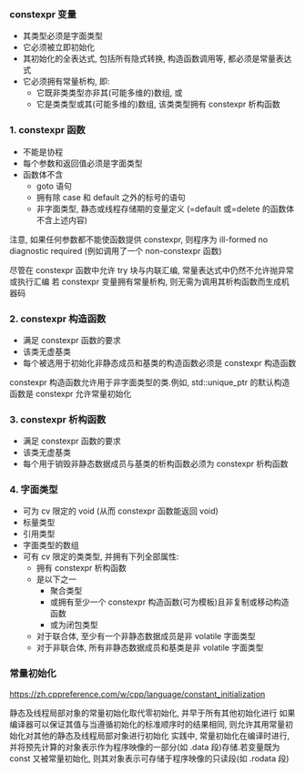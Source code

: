 ### constexpr 变量

- 其类型必须是字面类型
- 它必须被立即初始化
- 其初始化的全表达式, 包括所有隐式转换, 构造函数调用等, 都必须是常量表达式
- 它必须拥有常量析构, 即:
  - 它既非类类型亦非其(可能多维的)数组, 或
  - 它是类类型或其(可能多维的)数组, 该类类型拥有 constexpr 析构函数

### 1. constexpr 函数

- 不能是协程
- 每个参数和返回值必须是字面类型
- 函数体不含
  - goto 语句
  - 拥有除 case 和 default 之外的标号的语句
  - 非字面类型, 静态或线程存储期的变量定义
    (=default 或=delete 的函数体不含上述内容)

注意, 如果任何参数都不能使函数提供 constexpr, 则程序为 ill-formed no diagnostic required
(例如调用了一个 non-constexpr 函数)

尽管在 constexpr 函数中允许 try 块与内联汇编, 常量表达式中仍然不允许抛异常或执行汇编
若 constexpr 变量拥有常量析构, 则无需为调用其析构函数而生成机器码

### 2. constexpr 构造函数

- 满足 constexpr 函数的要求
- 该类无虚基类
- 每个被选用于初始化非静态成员和基类的构造函数必须是 constexpr 构造函数

constexpr 构造函数允许用于非字面类型的类.例如, std::unique_ptr 的默认构造函数是 constexpr
允许常量初始化

### 3. constexpr 析构函数

- 满足 constexpr 函数的要求
- 该类无虚基类
- 每个用于销毁非静态数据成员与基类的析构函数必须为 constexpr 析构函数

### 4. 字面类型

- 可为 cv 限定的 void (从而 constexpr 函数能返回 void)
- 标量类型
- 引用类型
- 字面类型的数组
- 可有 cv 限定的类类型, 并拥有下列全部属性:
  - 拥有 constexpr 析构函数
  - 是以下之一
    - 聚合类型
    - 或拥有至少一个 constexpr 构造函数(可为模板)且非复制或移动构造函数
    - 或为闭包类型
  - 对于联合体, 至少有一个非静态数据成员是非 volatile 字面类型
  - 对于非联合体, 所有非静态数据成员和基类是非 volatile 字面类型

### 常量初始化

https://zh.cppreference.com/w/cpp/language/constant_initialization

静态及线程局部对象的常量初始化取代零初始化, 并早于所有其他初始化进行
如果编译器可以保证其值与当遵循初始化的标准顺序时的结果相同, 则允许其用常量初始化对其他的静态及线程局部对象进行初始化
实践中, 常量初始化在编译时进行, 并将预先计算的对象表示作为程序映像的一部分(如 .data 段)存储.若变量既为 const 又被常量初始化, 则其对象表示可存储于程序映像的只读段(如 .rodata 段)
